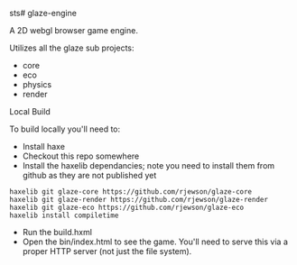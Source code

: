 sts# glaze-engine

A 2D webgl browser game engine.

Utilizes all the glaze sub projects:

- core
- eco
- physics
- render


Local Build

To build locally you'll need to:

* Install haxe
* Checkout this repo somewhere
* Install the haxelib dependancies; note you need to install them from github as they are not published yet
```
haxelib git glaze-core https://github.com/rjewson/glaze-core
haxelib git glaze-render https://github.com/rjewson/glaze-render
haxelib git glaze-eco https://github.com/rjewson/glaze-eco
haxelib install compiletime
```
* Run the build.hxml
* Open the bin/index.html to see the game.  You'll need to serve this via a proper HTTP server (not just the file system).